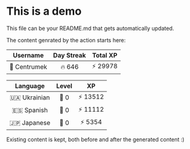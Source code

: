 # This is a demo

This file can be your README.md that gets automatically updated.

The content genrated by the action starts here:

<!--START_SECTION:duolingoStats-->
<!-- Automatically generated with https://github.com/centrumek/duolingo-readme-stats-->

| Username | Day Streak | Total XP |
|:---:|:---:|:---:|
| 👤 Centrumek | 🔥 646 | ⚡ 29978 |

| Language | Level | XP |
|:---:|:---:|:---:|
| 🇺🇦 Ukrainian | 👑 0 | ⚡ 13512 |
| 🇪🇸 Spanish | 👑 0 | ⚡ 11112 |
| 🇯🇵 Japanese | 👑 0 | ⚡ 5354 |

<!--END_SECTION:duolingoStats-->

Existing content is kept, both before and after the generated content :)